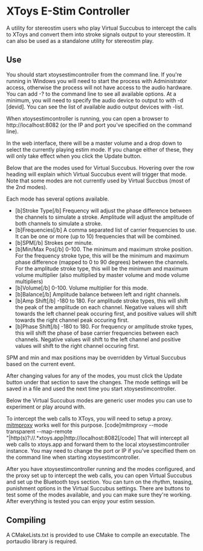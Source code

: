 # XToys E-Stim Controller

A utility for stereostim users who play Virtual Succubus to intercept the calls to XToys and convert them into stroke signals output to your stereostim.  It can also be used as a standalone utility for stereostim play.

## Use

You should start xtoysestimcontroller from the command line.  If you're running in Windows you will need to start the process with Administrator access, otherwise the process will not have access to the audio hardware.  You can add -? to the command line to see all available options.  At a minimum, you will need to specify the audio device to output to with -d [devid].  You can see the list of available audio output devices with -list.

When xtoysestimcontroller is running, you can open a browser to http://localhost:8082 (or the IP and port you've specified on the command line).

In the web interface, there will be a master volume and a drop down to select the currently playing estim mode.  If you change either of these, they will only take effect when you click the Update button.

Below that are the modes used for Virtual Succubus.  Hovering over the row heading will explain which Virtual Succubus event will trigger that mode.  Note that some modes are not currently used by Virtual Succbus (most of the 2nd modes).

Each mode has several options available.

- [b]Stroke Type[/b]	Frequency will adjust the phase difference between the channels to simulate a stroke.  Amplitude will adjust the amplitude of both channels to simulate a stroke.
- [b]Frequencies[/b]	A comma separated list of carrier frequencies to use.  It can be one or more (up to 10) frequencies that will be combined.
- [b]SPM[/b]		Strokes per minute.
- [b]Min/Max Pos[/b]	0-100.  The minimum and maximum stroke position.  For the frequency stroke type, this will be the minimum and maximum phase difference (mapped to 0 to 90 degrees) between the channels.  For the amplitude stroke type, this will be the minimum and maximum volume multiplier (also multiplied by master volume and mode volume multipliers)
- [b]Volume[/b]		0-100.  Volume multiplier for this mode.
- [b]Balance[/b]		Amplitude balance between left and right channels.
- [b]Amp Shift[/b]	-180 to 180.  For amplitude stroke types, this will shift the peak of the amplitude on each channel.  Negative values will shift towards the left channel peak occuring first, and positive values will shift towards the right channel peak occuring first.
- [b]Phase Shift[/b]	-180 to 180.  For frequency or amplitude stroke types, this will shift the phase of base carrier frequencies between each channels.  Negative values will shift to the left channel and positive values will shift to the right channel occuring first.

SPM and min and max positions may be overridden by Virtual Succubus based on the current event.

After changing values for any of the modes, you must click the Update button under that section to save the changes.  The mode settings will be saved in a file and used the next time you start xtoysestimcontroller.

Below the Virtual Succubus modes are generic user modes you can use to experiment or play around with.

To intercept the web calls to XToys, you will need to setup a proxy.  [mitmproxy](https://mitmproxy.org/) works well for this purpose.
[code]mitmproxy --mode transparent --map-remote "|http(s)?\://.*xtoys.app|http://localhost:8082[/code]
That will intercept all web calls to xtoys.app and forward them to the local xtoysestimcontroller instance.  You may need to change the port or IP if you've specified them on the command line when starting xtoysestimcontroller.

After you have xtoysestimcontroller running and the modes configured, and the proxy set up to intercept the web calls, you can open Virtual Succubus and set up the Bluetooth toys section.  You can turn on the rhythm, teasing, punishment options in the Virtual Succubus settings.  There are buttons to test some of the modes available, and you can make sure they're working.  After everything is tested you can enjoy your estim session.

## Compiling
A CMakeLists.txt is provided to use CMake to compile an executable.  The portaudio library is required.